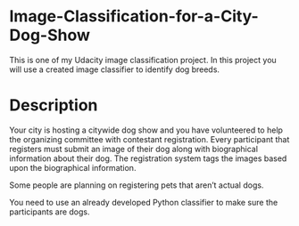 # Image-Classification-for-a-City-Dog-Show
This is one of my Udacity image classification project. 
In this project you will use a created image classifier to identify dog breeds. 

# Description
Your city is hosting a citywide dog show and you have volunteered to help the organizing committee with contestant registration. Every participant that registers must submit an image of their dog along with biographical information about their dog. The registration system tags the images based upon the biographical information.  

Some people are planning on registering pets that aren’t actual dogs.  

You need to use an already developed Python classifier to make sure the participants are dogs.
